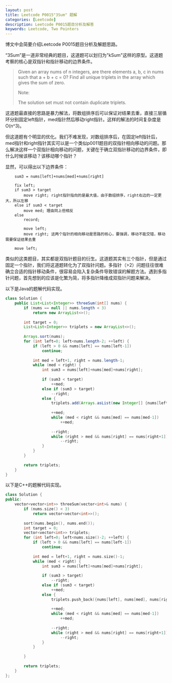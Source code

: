 ```yaml
---
layout: post
title: Leetcode P0015"3Sum" 题解
categories: [Leetcode]
description: Leetcode P0015题目分析及解答
keywords: Leetcode, Two Pointers
---
```


博文中会简要介绍Leetcode P0015题目分析及解题思路。  

“3Sum”是一道非常经典的题目，这道题可以划归为"kSum"这样的原型。这道题考察的核心是双指针和指针移动的边界条件。

> Given an array nums of n integers, are there elements a, b, c in nums such that a + b + c = 0? Find all unique triplets in the array which gives the sum of zero.
> 
> Note:
> 
> The solution set must not contain duplicate triplets.

这道题最直接的思路是暴力解法，将数组排序后可以保证对结果去重，直接三层循环分别固定left指针，med指针然后移动right指针。这样的解法的时间复杂度是O(n^3)。

但这道题有个明显的优化。我们不难发现，对数组排序后，在固定left指针后，med指针和right指针其实可以是一个类似p0011题目的双指针相向移动的问题。那么解决这样一个双指针相向移动的问题，关键在于确立双指针移动的边界条件，即什么时候该移动？该移动哪个指针？

显然，可以得出以下边界条件：
```
    sum3 = nums[left]+nums[med]+nums[right]

    fix left;
    if sum3 > target
        move right; right指针指向的是最大值，由于数组排序，right右边的一定更大，所以左移
    else if sum3 < target
        move med; 理由同上但相反
    else
        record;

        move left;
        move right; 这两个指针的相向移动是思路的核心，要强调，移动不能交错，移动需要保证结果去重
    
    move left;
```

类似的这类题目，其实都是双指针题目的衍生。这道题其实有三个指针，但是通过固定一个指针，我们将这道题转化为了双指针问题。多指针（>2）问题往往很难确立合适的指针移动条件，很容易会陷入复杂条件导致错误的解题方法。遇到多指针问题，首先想到的应该是化繁为简，将多指针降维成双指针问题来解决。

以下是Java的题解代码实现。
```java
class Solution {
    public List<List<Integer>> threeSum(int[] nums) {
        if (nums == null || nums.length < 3)
            return new ArrayList<>();
        
        int target = 0;
        List<List<Integer>> triplets = new ArrayList<>();
        
        Arrays.sort(nums);
        for (int left=0; left<nums.length-2; ++left) {
            if (left > 0 && nums[left] == nums[left-1])
                continue;
            
            int med = left+1, right = nums.length-1;
            while (med < right) {
                int sum3 = nums[left]+nums[med]+nums[right];
                
                if (sum3 < target)
                    ++med;
                else if (sum3 > target)
                    --right;
                else {
                    triplets.add(Arrays.asList(new Integer[] {nums[left], nums[med], nums[right]}));
                    
                    ++med;
                    while (med < right && nums[med] == nums[med-1])
                        ++med;
                    
                    --right;
                    while (right > med && nums[right] == nums[right+1])
                        --right;
                }
            }
        }
        
        return triplets;
    }
}
```

以下是C++的题解代码实现。
```cpp
class Solution {
public:
    vector<vector<int>> threeSum(vector<int>& nums) {
        if (nums.size() < 3) 
            return vector<vector<int>>();
        
        sort(nums.begin(), nums.end());
        int target = 0;
        vector<vector<int>> triplets;
        for (int left=0; left<nums.size()-2; ++left) {
            if (left > 0 && nums[left] == nums[left-1])
                continue;
            
            int med = left+1, right = nums.size()-1;
            while (med < right) {
                int sum3 = nums[left]+nums[med]+nums[right];
                
                if (sum3 > target)
                    --right;
                else if (sum3 < target)
                    ++med;
                else {
                    triplets.push_back({nums[left], nums[med], nums[right]});
                    
                    ++med;
                    while (med < right && nums[med] == nums[med-1])
                        ++med;
                    
                    --right;
                    while (right > med && nums[right] == nums[right+1])
                        --right;
                }
            }
            
        }
        
        return triplets;
    }
};
```